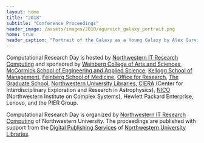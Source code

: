 ```yaml
---
layout: home
title: "2018"
subtitle: "Conference Proceedings"
header_image: /assets/images/2018/agurvich_galaxy_portrait.png
home: true
header_caption: "Portrait of the Galaxy as a Young Galaxy by Alex Gurvich, Department of Physics & Astronomy"
---
```

Computational Research Day is hosted by [Northwestern IT Research Computing](http://www.it.northwestern.edu/research) and sponsored by [Weinberg College of Arts and Sciences](http://www.weinberg.northwestern.edu/), [McCormick School of Engineering and Applied Science](http://www.mccormick.northwestern.edu/), [Kellogg School of Management](http://www.kellogg.northwestern.edu/), [Feinberg School of Medicine](http://www.feinberg.northwestern.edu/), [Office for Research](https://research.northwestern.edu/), [The Graduate School](http://www.tgs.northwestern.edu/), [Northwestern University Libraries](http://www.library.northwestern.edu/), [CIERA](http://ciera.northwestern.edu/) (Center for Interdisciplinary Exploration and Research in Astrophysics), [NICO](https://www.nico.northwestern.edu/) (Northwestern Institute on Complex Systems), Hewlett Packard Enterprise, Lenovo, and the PIER Group.

Computational Research Day is organized by [Northwestern IT Research Computing](http://www.it.northwestern.edu/research/) of Northwestern University. The proceedings are published with support from the [Digital Publishing Services](http://www.library.northwestern.edu/research/scholarly/index.html) of [Northwestern University Libraries](http://www.library.northwestern.edu/).
